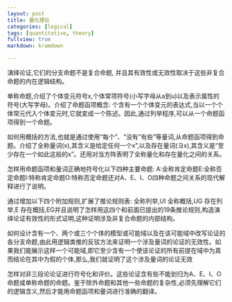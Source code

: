 ```yaml
---
layout: post
title: 量化理论
categories: [logical]
tags: [quantitative, theory]
fullview: true
markdown: kramdown

---
```


演绎论证,它们的分支命题不是复合命题, 并且其有效性或无效性取决于这些非复合命题的内在逻辑结构。

单称命题,介绍了个体变元符号x,个体常项符号(小写字母从a到u)以及表示属性的符号(大写字母)。介绍了命题函项概念: 个含有一个个体变元的表达式,当以一个个体常元代入个体変元时,它就変成一个陈述。因此,通过列举程序,可以从一个命题函项得到一个命题。

如何用概括的方法,也就是通过使用“每个”、“没有”有些”等量词,从命题函项得到命题。介绍了全称量词(x),其含义是给定任何一个x”,以及存在量词(ヨx),其含义是“至少存在一个如此这般的x”。还用对当方阵表明了全称量化和存在量化之间的关系。

怎样用命题函项和量词正确地符号化以下四种主要命题: A:全称肯定命题E:全称否定命题I:特称肯定命题O:特称否定命题还对A、E、I、O四种命题之间关系的现代解释进行了说明。

通过增加以下四个附加规则,扩展了推论规则表: 全称列举,UI 全称概括,UG 存在列举,E 存在概括,EG并且说明了怎样用这四个和前面已提出的19条推论规则,构造演绎论证有效性的形式证明,这种证明涉及非复合命题的内部结构。

如何设计含有一个、两个或三个个体的模型或可能域以及在该可能域中改写论证的各分支命题,由此用逻辑类推的反驳方法来证明一个涉及量词的论证的无效性。如果我们能展示这样一个可能域,即它至少含有一个使该论证的所有前提在域中为真而结论在其中为假的个体,那么,我们就证明了这个涉及量词的论证无效

怎样对非三段论论证进行符号化和评价。这些论证含有些不能划归为A、E、I、O命题或单称命题的命题。鉴于除外命题和其他一些命题的复杂性,必须先理解它们的逻辑含义,然后才能用命题函项和量词进行准确的翻译。
